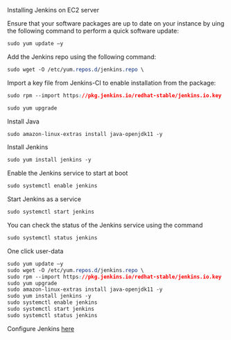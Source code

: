 

Installing Jenkins on EC2 server

Ensure that your software packages are up to date on your instance by uing the following command to perform a quick software update:

``` css
sudo yum update –y
```

Add the Jenkins repo using the following command:
```css
sudo wget -O /etc/yum.repos.d/jenkins.repo \
```

Import a key file from Jenkins-CI to enable installation from the package:
```css
sudo rpm --import https://pkg.jenkins.io/redhat-stable/jenkins.io.key
```


```css
sudo yum upgrade
```

Install Java
```css
sudo amazon-linux-extras install java-openjdk11 -y
```

Install Jenkins
```css
sudo yum install jenkins -y
```

Enable the Jenkins service to start at boot
```css
sudo systemctl enable jenkins
```

Start Jenkins as a service
```css
sudo systemctl start jenkins
```

You can check the status of the Jenkins service using the command
```css
sudo systemctl status jenkins
```



One click user-data
```css
sudo yum update –y
sudo wget -O /etc/yum.repos.d/jenkins.repo \
sudo rpm --import https://pkg.jenkins.io/redhat-stable/jenkins.io.key
sudo yum upgrade
sudo amazon-linux-extras install java-openjdk11 -y
sudo yum install jenkins -y
sudo systemctl enable jenkins
sudo systemctl start jenkins
sudo systemctl status jenkins
```
Configure Jenkins [here](https://www.jenkins.io/doc/tutorials/tutorial-for-installing-jenkins-on-AWS/#configuring-jenkins)
